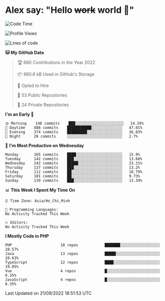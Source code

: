 # Alex say: "Hello ~~work~~ world 🐾"

<!--START_SECTION:waka-->
![Code Time](http://img.shields.io/badge/Code%20Time-838%20hrs%2047%20mins-blue)

![Profile Views](http://img.shields.io/badge/Profile%20Views-2-blue)

![Lines of code](https://img.shields.io/badge/From%20Hello%20World%20I%27ve%20Written-1%20Million%20lines%20of%20code-blue)

**🐱 My GitHub Data** 

> 🏆 680 Contributions in the Year 2022
 > 
> 📦 960.6 kB Used in GitHub's Storage 
 > 
> 💼 Opted to Hire
 > 
> 📜 53 Public Repositories 
 > 
> 🔑 24 Private Repositories  
 > 
**I'm an Early 🐤** 

```text
🌞 Morning    148 commits    ███░░░░░░░░░░░░░░░░░░░░░░   14.26% 
🌆 Daytime    488 commits    ███████████░░░░░░░░░░░░░░   47.01% 
🌃 Evening    374 commits    █████████░░░░░░░░░░░░░░░░   36.03% 
🌙 Night      28 commits     ░░░░░░░░░░░░░░░░░░░░░░░░░   2.7%

```
📅 **I'm Most Productive on Wednesday** 

```text
Monday       165 commits    ████░░░░░░░░░░░░░░░░░░░░░   15.9% 
Tuesday      142 commits    ███░░░░░░░░░░░░░░░░░░░░░░   13.68% 
Wednesday    242 commits    █████░░░░░░░░░░░░░░░░░░░░   23.31% 
Thursday     137 commits    ███░░░░░░░░░░░░░░░░░░░░░░   13.2% 
Friday       112 commits    ██░░░░░░░░░░░░░░░░░░░░░░░   10.79% 
Saturday     101 commits    ██░░░░░░░░░░░░░░░░░░░░░░░   9.73% 
Sunday       139 commits    ███░░░░░░░░░░░░░░░░░░░░░░   13.39%

```


📊 **This Week I Spent My Time On** 

```text
⌚︎ Time Zone: Asia/Ho_Chi_Minh

💬 Programming Languages: 
No Activity Tracked This Week

🔥 Editors: 
No Activity Tracked This Week

```

**I Mostly Code in PHP** 

```text
PHP                      18 repos            ███████░░░░░░░░░░░░░░░░░░   28.57% 
Java                     13 repos            █████░░░░░░░░░░░░░░░░░░░░   20.63% 
TypeScript               12 repos            ████░░░░░░░░░░░░░░░░░░░░░   19.05% 
Vue                      4 repos             █░░░░░░░░░░░░░░░░░░░░░░░░   6.35% 
JavaScript               4 repos             █░░░░░░░░░░░░░░░░░░░░░░░░   6.35%

```



 Last Updated on 21/09/2022 18:51:53 UTC
<!--END_SECTION:waka-->
